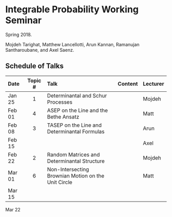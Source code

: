 # Integrable Probability Working Seminar

Spring 2018.

Mojdeh Tarighat, Matthew Lancellotti, Arun Kannan, Ramanujan Santharoubane, and Axel Saenz.

## Schedule of Talks

Date | Topic # | Talk | Content | Lecturer
:----|:-------:|:-----|:--------|:---------
Jan 25 | 1 | Determinantal and Schur Processes |  | Mojdeh
Feb 01 | 4 | ASEP on the Line and the Bethe Ansatz |  | Matt
Feb 08 | 3 | TASEP on the Line and Determinantal Formulas |  | Arun
Feb 15 |  |  |  | Axel
Feb 22 | 2 | Random Matrices and Determinantal Structure |  | Mojdeh
Mar 01 | 6 | Non-Intersecting Brownian Motion on the Unit Circle |  | Matt
Mar 15 |
Mar 22